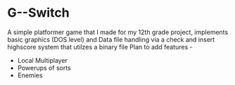 # G--Switch
A simple platformer game that I made for my 12th grade project, implements basic graphics (DOS level) and Data file handling
via a check and insert highscore system that utilzes a binary file
Plan to add features -
+ Local Multiplayer
+ Powerups of sorts
+ Enemies
